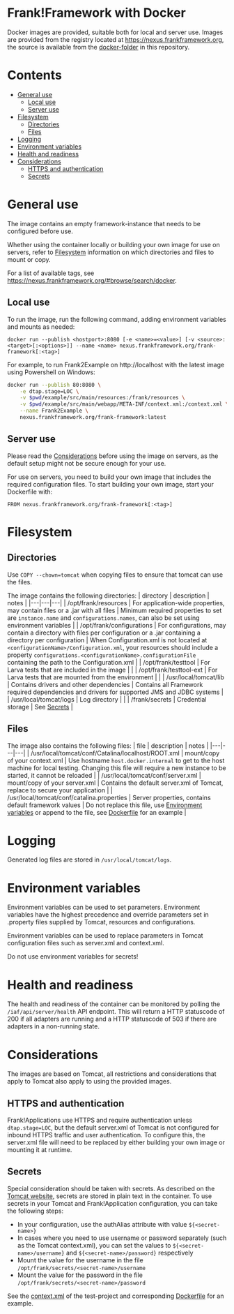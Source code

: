 Frank!Framework with Docker
===========================

Docker images are provided, suitable both for local and server use. Images are provided from the registry located at https://nexus.frankframework.org, the source is available from the [docker-folder](docker/appserver/Tomcat) in this repository.

# Contents

- [General use](#General-use)
  - [Local use](#Local-use)
  - [Server use](#Server-use)
- [Filesystem](#Filesystem)
  - [Directories](#Directories)
  - [Files](#Files)
- [Logging](#Logging)
- [Environment variables](#Environment-variables)
- [Health and readiness](#Health-and-readiness)
- [Considerations](#Considerations)
  - [HTTPS and authentication](#HTTPS-and-authentication)
  - [Secrets](#Secrets)


General use
===========
The image contains an empty framework-instance that needs to be configured before use.

Whether using the container locally or building your own image for use on servers, refer to [Filesystem](#Filesystem) information on which directories and files to mount or copy.

For a list of available tags, see https://nexus.frankframework.org/#browse/search/docker.

## Local use

To run the image, run the following command, adding environment variables and mounts as needed:

`docker run --publish <hostport>:8080 [-e <name>=<value>] [-v <source>:<target>[:<options>]] --name <name> nexus.frankframework.org/frank-framework[:<tag>]`

For example, to run Frank2Example on http://localhost with the latest image using Powershell on Windows:

```bash
docker run --publish 80:8080 \
	-e dtap.stage=LOC \
	-v $pwd/example/src/main/resources:/frank/resources \
	-v $pwd/example/src/main/webapp/META-INF/context.xml:/context.xml \
	--name Frank2Example \
	nexus.frankframework.org/frank-framework:latest
```

## Server use

Please read the [Considerations](#Considerations) before using the image on servers, as the default setup might not be secure enough for your use.

For use on servers, you need to build your own image that includes the required configuration files. To start building your own image, start your Dockerfile with:

`FROM nexus.frankframework.org/frank-framework[:<tag>]`

Filesystem
==========

## Directories

Use `COPY --chown=tomcat` when copying files to ensure that tomcat can use the files. 

The image contains the following directories:
| directory | description | notes |
|---|---|---|
| /opt/frank/resources | For application-wide properties, may contain files or a .jar with all files | Minimum required properties to set are `instance.name` and `configurations.names`, can also be set using environment variables |
| /opt/frank/configurations | For configurations, may contain a directory with files per configuration or a .jar containing a directory per configuration | When Configuration.xml is not located at `<configurationName>/Configuration.xml`, your resources should include a property `configurations.<configurationName>.configurationFile` containing the path to the Configuration.xml |
| /opt/frank/testtool | For Larva tests that are included in the image | |
| /opt/frank/testtool-ext | For Larva tests that are mounted from the environment | |
| /usr/local/tomcat/lib | Contains drivers and other dependencies | Contains all Framework required dependencies and drivers for supported JMS and JDBC systems |
| /usr/local/tomcat/logs | Log directory | |
| /frank/secrets | Credential storage | See [Secrets](#Secrets) |

## Files

The image also contains the following files:
| file | description | notes |
|---|---|---|
| /usr/local/tomcat/conf/Catalina/localhost/ROOT.xml | mount/copy of your context.xml | Use hostname `host.docker.internal` to get to the host machine for local testing. Changing this file will require a new instance to be started, it cannot be reloaded |
| /usr/local/tomcat/conf/server.xml | mount/copy of your server.xml | Contains the default server.xml of Tomcat, replace to secure your application |
| /usr/local/tomcat/conf/catalina.properties | Server properties, contains default framework values | Do not replace this file, use [Environment variables](#Environment-variables) or append to the file, see [Dockerfile](docker/appserver/Tomcat/Dockerfile) for an example |

Logging
=======

Generated log files are stored in `/usr/local/tomcat/logs`.

Environment variables
=====================

Environment variables can be used to set parameters. Environment variables have the highest precedence and override parameters set in .property files supplied by Tomcat, resources and configurations.

Environment variables can be used to replace parameters in Tomcat configuration files such as server.xml and context.xml.

Do not use environment variables for secrets!

Health and readiness
====================

The health and readiness of the container can be monitored by polling the `/iaf/api/server/health` API endpoint. This will return a HTTP statuscode of 200 if all adapters are running and a HTTP statuscode of 503 if there are adapters in a non-running state.

Considerations
==============

The images are based on Tomcat, all restrictions and considerations that apply to Tomcat also apply to using the provided images.

## HTTPS and authentication

Frank!Applications use HTTPS and require authentication unless `dtap.stage=LOC`, but the default server.xml of Tomcat is not configured for inbound HTTPS traffic and user authentication. To configure this, the server.xml file will need to be replaced by either building your own image or mounting it at runtime.

## Secrets

Special consideration should be taken with secrets. As described on the [Tomcat website](https://cwiki.apache.org/confluence/display/TOMCAT/Password), secrets are stored in plain text in the container. To use secrets in your Tomcat and Frank!Application configuration, you can take the following steps:
- In your configuration, use the authAlias attribute with value `${<secret-name>}` 
- In cases where you need to use username or password separately (such as the Tomcat context.xml), you can set the values to `${<secret-name>/username}` and `${<secret-name>/password}` respectively
- Mount the value for the username in the file `/opt/frank/secrets/<secret-name>/username`
- Mount the value for the password in the file `/opt/frank/secrets/<secret-name>/password`

See the [context.xml](test/src/main/webapp/META-INF/context.xml) of the test-project and corresponding [Dockerfile](docker/appserver/Tomcat/test/Dockerfile) for an example.

